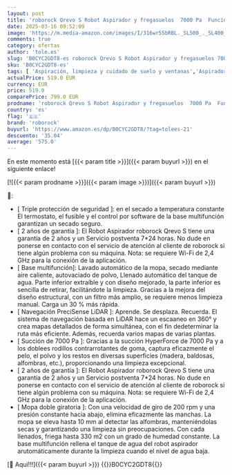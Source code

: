 ```yaml
---
layout: post
title: 'roborock Qrevo S Robot Aspirador y fregasuelos  7000 Pa  Funciones Automáticas de Vaciado  Lavado  Secado  Limpieza de la Base y Autorrellenado  Mapeo 3D  Aspirador Robot Blanco'
date: 2025-03-16 09:52:09
image: 'https://m.media-amazon.com/images/I/316wr55bRBL._SL500_._SL400_.jpg'
comments: true
category: ofertas
author: 'tole.es'
slug: 'B0CYC2GDT8-es roborock Qrevo S Robot Aspirador y fregasuelos 7000 Pa...'
sku: 'B0CYC2GDT8-es'
tags: [ 'Aspiración, limpieza y cuidado de suelo y ventanas','Aspiradoras','Hogar y cocina','Robots aspiradores','roborock','🇪🇸', ]
actualPrice: 519.0 EUR
currency: EUR
price: 519.0
comparePrice: 799.0 EUR
prodname: 'roborock Qrevo S Robot Aspirador y fregasuelos  7000 Pa  Funciones Automáticas de Vaciado  Lavado  Secado  Limpieza de la Base y Autorrellenado  Mapeo 3D  Aspirador Robot Blanco'
country: 'es'
flag: '🇪🇸'
brand: 'roborock'
buyurl: 'https://www.amazon.es/dp/B0CYC2GDT8/?tag=tolees-21'
descuento: '35.04'
average: '575.0'
---
```


En este momento está [{{< param title >}}]({{< param buyurl >}}) en el siguiente enlace!

[![{{< param prodname >}}]({{< param image >}})]({{< param buyurl >}})

🔎:

- [ Triple protección de seguridad ]: en el secado a temperatura constante El termostato, el fusible y el control por software de la base multifunción garantizan un secado seguro.
- [ 2 años de garantía ]: El Robot Aspirador roborock Qrevo S tiene una garantía de 2 años y un Servicio postventa 7*24 horas. No dude en ponerse en contacto con el servicio de atención al cliente de roborock si tiene algún problema con su máquina. Nota: se requiere Wi-Fi de 2,4 GHz para la conexión de la aplicación.
- [ Base multifunción]: Lavado automático de la mopa, secado mediante aire caliente, autovaciado de polvo, Llenado automático del tanque de agua. Parte inferior extraíble y con diseño mejorado, la parte inferior es sencilla de retirar, facilitándote la limpieza. Gracias a la mejora del diseño estructural, con un filtro más amplio, se requiere menos limpieza manual. Carga un 30 % más rápida.
- [ Navegación PreciSense LiDAR ]: Aprende. Se desplaza. Recuerda. El sistema de navegación basada en LiDAR hace un escaaneo en 360° y crea mapas detallados de forma simultánea, con el fin dedeterminar la ruta más eficiente. Además, recuerda varios mapas de varias plantas.
- [ Succión de 7000 Pa ]: Gracias a la succión HyperForce de 7000 Pa y a los doblees rodillos contrarrotantes de goma, captura eficazmente el pelo, el polvo y los restos en diversas superficies (madera, baldosas, alfombras, etc.), proporcionando una limpieza excepcional.
- [ 2 años de garantía ]: El Robot Aspirador roborock Qrevo S tiene una garantía de 2 años y un Servicio postventa 7*24 horas. No dude en ponerse en contacto con el servicio de atención al cliente de roborock si tiene algún problema con su máquina. Nota: se requiere Wi-Fi de 2,4 GHz para la conexión de la aplicación.
- [ Mopa doble giratoria ]: Con una velocidad de giro de 200 rpm y una presión constante hacia abajo, elimina eficazmente las manchas. La mopa se eleva hasta 10 mm al detectar las alfombras, manteniéndolas secas y garantizando una limpieza sin preocupaciones. Con cada llenados, friega hasta 330 m2 con un grado de humedad constante. La base multifunción rellena el tanque de agua del robot aspirador arutomáticamente durante la limpieza cuando el nivel de agua baja.

[🛒 Aquí!!!]({{< param buyurl >}})
{{<world>}}B0CYC2GDT8{{</world>}}
